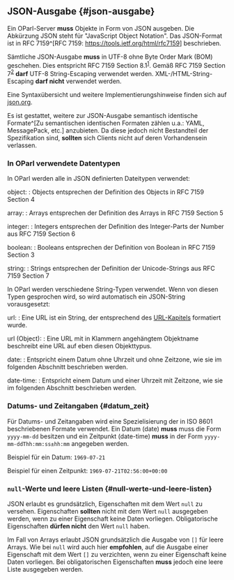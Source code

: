 ## JSON-Ausgabe {#json-ausgabe}

Ein OParl-Server **muss** Objekte in Form von JSON ausgeben. Die Abkürzung JSON steht für "JavaScript Object Notation". Das JSON-Format ist in RFC 7159^[RFC 7159: <https://tools.ietf.org/html/rfc7159>] beschrieben.

Sämtliche JSON-Ausgabe **muss** in UTF-8 ohne Byte Order Mark (BOM) geschehen. Dies entspricht RFC 7159 Section 8.1<sup id="fnref:fn-rfc7159-81"><a href="#fn:fn-rfc7159-81" class="footnote-ref">1</a></sup>. Gemäß RFC 7159 Section 7<sup id="fnref:fn-rfc7159-7"><a href="#fn:fn-rfc7159-7" class="footnote-ref">2</a></sup> **darf** UTF-8 String-Escaping verwendet werden. XML-/HTML-String-Escaping **darf nicht** verwendet werden.

Eine Syntaxübersicht und weitere Implementierungshinweise finden sich auf [json.org](http://json.org/).

Es ist gestattet, weitere zur JSON-Ausgabe semantisch identische Formate^[Zu semantischen identischen Formaten zählen u.a.: YAML, MessagePack, etc.] anzubieten. Da diese jedoch nicht Bestandteil der Spezifikation sind, **sollten** sich Clients nicht auf deren Vorhandensein verlassen.

### In OParl verwendete Datentypen

In OParl werden alle in JSON definierten Dateitypen verwendet:

object:
:   Objects entsprechen der Definition des Objects in RFC 7159 Section 4

array:
:   Arrays entsprechen der Definition des Arrays in RFC 7159 Section 5

integer:
:   Integers entsprechen der Definition des Integer-Parts der Number aus RFC 7159 Section 6

boolean:
:   Booleans entsprechen der Definition von Boolean in RFC 7159 Section 3

string:
:   Strings entsprechen der Definition der Unicode-Strings aus RFC 7159 Section 7

In OParl werden verschiedene String-Typen verwendet. Wenn von diesen Typen gesprochen wird, so wird automatisch ein JSON-String vorausgesetzt:

url:
:   Eine URL ist ein String, der entsprechend des [URL-Kapitels](#urls) formatiert wurde.

url (Object):
:   Eine URL mit in Klammern angehängtem Objektname beschreibt eine URL auf eben diesen Objekttypus.

date:
:   Entspricht einem Datum ohne Uhrzeit und ohne Zeitzone, wie sie im folgenden Abschnitt beschrieben werden.

date-time:
:   Entspricht einem Datum und einer Uhrzeit mit Zeitzone, wie sie im folgenden Abschnitt beschrieben werden.

### Datums- und Zeitangaben {#datum_zeit}

Für Datums- und Zeitangaben wird eine Spezielisierung der in ISO 8601 beschriebenen Formate verwendet. Ein Datum (date) **muss** muss die Form `yyyy-mm-dd` besitzen und ein Zeitpunkt (date-time) **muss** in der Form `yyyy-mm-ddThh:mm:ss±hh:mm` angegeben werden.

Beispiel für ein Datum: `1969-07-21`

Beispiel für einen Zeitpunkt: `1969-07-21T02:56:00+00:00`

### `null`-Werte und leere Listen {#null-werte-und-leere-listen}

JSON erlaubt es grundsätzlich, Eigenschaften mit dem Wert `null` zu versehen. Eigenschaften **sollten** nicht mit dem Wert `null` ausgegeben werden, wenn zu einer Eigenschaft keine Daten vorliegen. Obligatorische Eigenschaften **dürfen nicht** den Wert `null` haben.

Im Fall von Arrays erlaubt JSON grundsätzlich die Ausgabe von `[]` für leere Arrays. Wie bei `null` wird auch hier **empfohlen**, auf die Ausgabe einer Eigenschaft mit dem Wert `[]` zu verzichten, wenn zu einer Eigenschaft keine Daten vorliegen. Bei obligatorischen Eigenschaften **muss** jedoch eine leere Liste ausgegeben werden.

[^fn-rfc7159-81]:    
    [RFC 7159 Section 8.1](https://tools.ietf.org/html/rfc7159#section-8.1)&#160;[&#8617;](#fnref:fn-rfc7159-81){.footnote-backref}

[^fn-rfc7159-7]:    
    [RFC 7159 Section 7](https://tools.ietf.org/html/rfc7159#section-7)&#160;[&#8617;](#fnref:fn-rfc7159-7){.footnote-backref}
